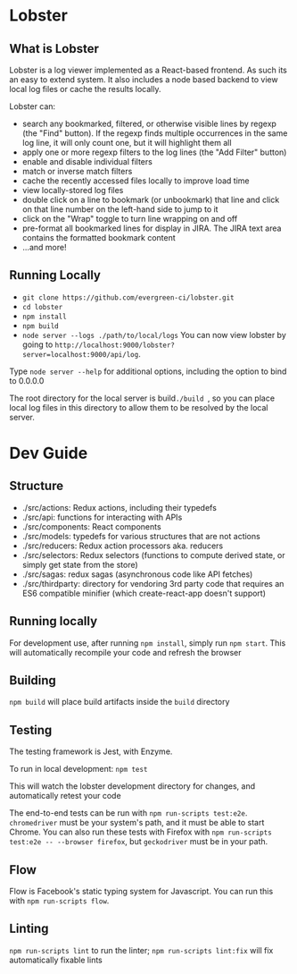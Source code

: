 # Lobster

## What is Lobster
Lobster is a log viewer implemented as a React-based frontend. As such its an easy to extend system.
It also includes a node based backend to view local log files or cache the results locally.

Lobster can:

- search any bookmarked, filtered, or otherwise visible lines by regexp (the "Find" button). If the regexp finds multiple occurrences in the same log line, it will only count 
  one, but it will highlight them all
- apply one or more regexp filters to the log lines (the "Add Filter" button)
- enable and disable individual filters
- match or inverse match filters
- cache the recently accessed files locally to improve load time
- view locally-stored log files
- double click on a line to bookmark (or unbookmark) that line and click on that line number on the left-hand side to jump to it
- click on the "Wrap" toggle to turn line wrapping on and off
- pre-format all bookmarked lines for display in JIRA. The JIRA text area contains the formatted bookmark content
- ...and more!

## Running Locally
* `git clone https://github.com/evergreen-ci/lobster.git`
* `cd lobster`
* `npm install`
* `npm build`
* `node server --logs ./path/to/local/logs`
You can now view lobster by going to `http://localhost:9000/lobster?server=localhost:9000/api/log`.

Type `node server --help` for additional options, including the option to bind
to 0.0.0.0

The root directory for the local server is build`./build `, so you can place local log files in this directory to allow them to be resolved by the local server.

# Dev Guide
## Structure
* ./src/actions: Redux actions, including their typedefs
* ./src/api: functions for interacting with APIs
* ./src/components: React components
* ./src/models: typedefs for various structures that are not actions
* ./src/reducers: Redux action processors aka. reducers
* ./src/selectors: Redux selectors (functions to compute derived state, or simply
  get state from the store)
* ./src/sagas: redux sagas (asynchronous code like API fetches)
* ./src/thirdparty: directory for vendoring 3rd party code that requires an
  ES6 compatible minifier (which create-react-app doesn't support)

## Running locally
For development use, after running `npm install`, simply run `npm start`. This
will automatically recompile your code and refresh the browser

## Building
`npm build` will place build artifacts inside the `build` directory

## Testing
The testing framework is Jest, with Enzyme.

To run in local development:
`npm test`

This will watch the lobster development directory for changes, and automatically retest your code

The end-to-end tests can be run with `npm run-scripts test:e2e`.
`chromedriver` must be your system's path, and it must be able to start Chrome.
You can also run these tests with Firefox with `npm run-scripts test:e2e -- --browser firefox`,
but `geckodriver` must be in your path.

## Flow

Flow is Facebook's static typing system for Javascript. You can run this
with `npm run-scripts flow`.

## Linting
`npm run-scripts lint` to run the linter; `npm run-scripts lint:fix` will fix automatically fixable lints

